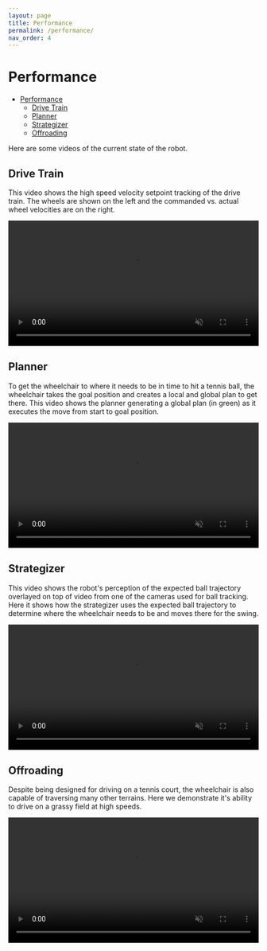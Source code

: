 ```yaml
---
layout: page
title: Performance
permalink: /performance/
nav_order: 4
---
```




# Performance

- [Performance](#performance)
  - [Drive Train](#drive-train)
  - [Planner](#planner)
  - [Strategizer](#strategizer)
  - [Offroading](#offroading)


Here are some videos of the current state of the robot.

## Drive Train

This video shows the high speed velocity setpoint tracking of the drive train. The wheels are shown on the left and the commanded vs. actual wheel velocities are on the right. 

<video width="100%" autoplay controls loop muted poster>
    <source src="../assets/videos/motors.mp4" type="video/mp4">
</video>


## Planner

To get the wheelchair to where it needs to be in time to hit a tennis ball, the wheelchair takes the goal position and creates a local and global plan to get there. This video shows the planner generating a global plan (in green) as it executes the move from start to goal position.

<video width="100%" autoplay controls loop muted poster>
    <source src="../assets/videos/planning.mp4" type="video/mp4">
</video>

## Strategizer

This video shows the robot's perception of the expected ball trajectory overlayed on top of video from one of the cameras used for ball tracking. Here it shows how the strategizer uses the expected ball trajectory to determine where the wheelchair needs to be and moves there for the swing. 

<video width="100%" autoplay controls loop muted poster>
    <source src="../assets/videos/rollout.mp4" type="video/mp4">
</video>

## Offroading

Despite being designed for driving on a tennis court, the wheelchair is also capable of traversing many other terrains. Here we demonstrate it's ability to drive on a grassy field at high speeds. 

<video width="100%" autoplay controls loop muted poster>
    <source src="../assets/videos/offroading.mp4" type="video/mp4">
</video>